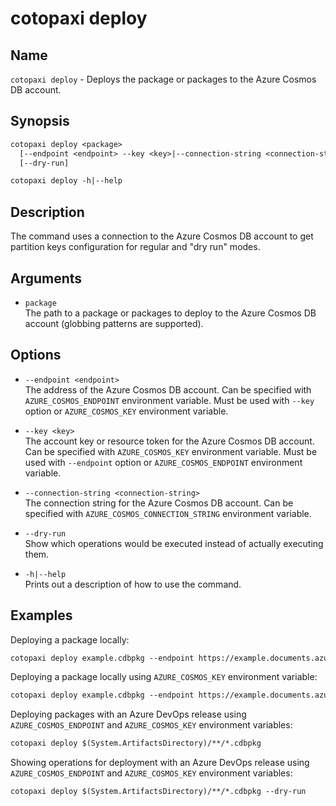 # cotopaxi deploy

<p />

## Name

<p />

`cotopaxi deploy` - Deploys the package or packages to the Azure Cosmos DB account.

<p />

## Synopsis

<p />

```txt
cotopaxi deploy <package>
  [--endpoint <endpoint> --key <key>|--connection-string <connection-string>]
  [--dry-run]

cotopaxi deploy -h|--help
```

<p />

## Description

<p />

The command uses a connection to the Azure Cosmos DB account to get partition keys configuration for regular and "dry run" modes.

<p />

## Arguments

<p />

- `package`  
The path to a package or packages to deploy to the Azure Cosmos DB account (globbing patterns are supported).

<p />

## Options

<p />

- `--endpoint <endpoint>`  
The address of the Azure Cosmos DB account. Can be specified with `AZURE_COSMOS_ENDPOINT` environment variable. Must be used with `--key` option or `AZURE_COSMOS_KEY` environment variable.

<p />

- `--key <key>`  
The account key or resource token for the Azure Cosmos DB account. Can be specified with `AZURE_COSMOS_KEY` environment variable. Must be used with `--endpoint` option or `AZURE_COSMOS_ENDPOINT` environment variable.

<p />

- `--connection-string <connection-string>`  
The connection string for the Azure Cosmos DB account. Can be specified with `AZURE_COSMOS_CONNECTION_STRING` environment variable.

<p />

- `--dry-run`  
Show which operations would be executed instead of actually executing them.

<p />

- `-h|--help`  
Prints out a description of how to use the command.

<p />

## Examples

<p />

Deploying a package locally:

<p />

```txt
cotopaxi deploy example.cdbpkg --endpoint https://example.documents.azure.com:443 --key $key$
```

<p />

Deploying a package locally using `AZURE_COSMOS_KEY` environment variable:

<p />

```txt
cotopaxi deploy example.cdbpkg --endpoint https://example.documents.azure.com:443
```

<p />

Deploying packages with an Azure DevOps release using `AZURE_COSMOS_ENDPOINT` and `AZURE_COSMOS_KEY` environment variables:

<p />

```txt
cotopaxi deploy $(System.ArtifactsDirectory)/**/*.cdbpkg
```

<p />

Showing operations for deployment with an Azure DevOps release using `AZURE_COSMOS_ENDPOINT` and `AZURE_COSMOS_KEY` environment variables:

<p />

```txt
cotopaxi deploy $(System.ArtifactsDirectory)/**/*.cdbpkg --dry-run
```
